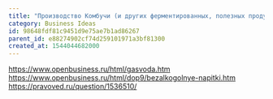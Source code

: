 ```yaml
---
title: "Производство Комбучи (и других ферментированных, полезных продуктов)"
category: Business Ideas
id: 98648fdf81c9451d9e75ae7b1ad86267
parent_id: e88274902cf74d259101971a3bf81300
created_at: 1544044682000
---
```


https://www.openbusiness.ru/html/gasvoda.htm
https://www.openbusiness.ru/html/dop9/bezalkogolnye-napitki.htm
https://pravoved.ru/question/1536510/
                
